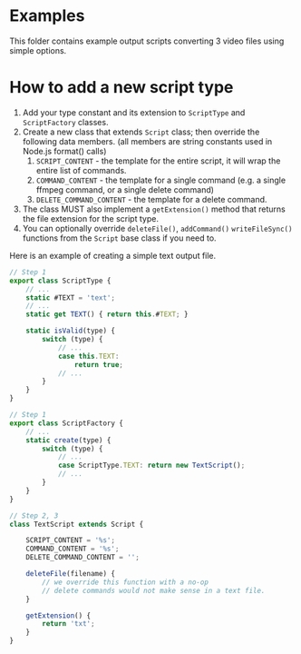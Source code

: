 Examples
==================

This folder contains example output scripts converting 3 video files using simple options.


How to add a new script type
==================

1. Add your type constant and its extension to `ScriptType` and `ScriptFactory` classes.
2. Create a new class that extends `Script` class; then override the following data members. (all members are string constants used in Node.js format() calls)
   1. `SCRIPT_CONTENT` - the template for the entire script, it will wrap the entire list of commands.
   2. `COMMAND_CONTENT` - the template for a single command (e.g. a single ffmpeg command, or a single delete command)
   3. `DELETE_COMMAND_CONTENT` - the template for a delete command.
3. The class MUST also implement a `getExtension()` method that returns the file extension for the script type. 
4. You can optionally override `deleteFile()`, `addCommand()` `writeFileSync()` functions from the `Script` base class if you need to. 

Here is an example of creating a simple text output file.

```javascript
// Step 1
export class ScriptType {
    // ...
    static #TEXT = 'text';
    // ...
    static get TEXT() { return this.#TEXT; }

    static isValid(type) {
        switch (type) {
            // ...
            case this.TEXT:
                return true;
            // ...
        }
    }
}
```
```javascript
// Step 1
export class ScriptFactory {
    // ...
    static create(type) {
        switch (type) {
            // ...
            case ScriptType.TEXT: return new TextScript();
            // ...
        }
    }
}
```
```javascript
// Step 2, 3
class TextScript extends Script {

    SCRIPT_CONTENT = '%s';
    COMMAND_CONTENT = '%s';
    DELETE_COMMAND_CONTENT = '';

    deleteFile(filename) {
        // we override this function with a no-op
        // delete commands would not make sense in a text file.
    }

    getExtension() {
        return 'txt';
    }
}
```

